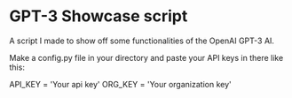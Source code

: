 # GPT-3 Showcase script
A script I made to show off some functionalities of the OpenAI GPT-3 AI.

Make a config.py file in your directory and paste your API keys in there like this:

API_KEY = 'Your api key'
ORG_KEY = 'Your organization key'
